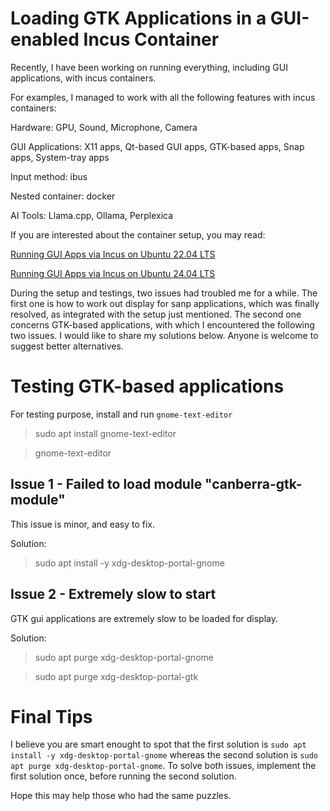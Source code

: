 # Loading GTK Applications in a GUI-enabled Incus Container

Recently, I have been working on running everything, including GUI applications, with incus containers.

For examples, I managed to work with all the following features with incus containers:

Hardware: GPU, Sound, Microphone, Camera

GUI Applications: X11 apps, Qt-based GUI apps, GTK-based apps, Snap apps, System-tray apps

Input method: ibus

Nested container: docker

AI Tools: Llama.cpp, Ollama, Perplexica

If you are interested about the container setup, you may read:

[Running GUI Apps via Incus on Ubuntu 22.04 LTS](https://github.com/eliranwong/incus_container_gui_setup/blob/main/ubuntu_22.04_LTS_tested.md)

[Running GUI Apps via Incus on Ubuntu 24.04 LTS](https://github.com/eliranwong/incus_container_gui_setup/blob/main/ubuntu_24.04_LTS_tested.md)

During the setup and testings, two issues had troubled me for a while.  The first one is how to work out display for sanp applications, which was finally resolved, as integrated with the setup just mentioned.  The second one concerns GTK-based applications, with which I encountered the following two issues.  I would like to share my solutions below.  Anyone is welcome to suggest better alternatives.

# Testing GTK-based applications

For testing purpose, install and run `gnome-text-editor`

> sudo apt install gnome-text-editor

> gnome-text-editor

## Issue 1 - Failed to load module "canberra-gtk-module"

This issue is minor, and easy to fix.

Solution:

> sudo apt install -y xdg-desktop-portal-gnome

## Issue 2 - Extremely slow to start

GTK gui applications are extremely slow to be loaded for display.

Solution:

> sudo apt purge xdg-desktop-portal-gnome

> sudo apt purge xdg-desktop-portal-gtk

# Final Tips

I believe you are smart enought to spot that the first solution is `sudo apt install -y xdg-desktop-portal-gnome` whereas the second solution is `sudo apt purge xdg-desktop-portal-gnome`. To solve both issues, implement the first solution once, before running the second solution.

Hope this may help those who had the same puzzles.
